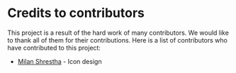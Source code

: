 # Credits to contributors

This project is a result of the hard work of many contributors. We would like to thank all of them for their
contributions.
Here is a list of contributors who have contributed to this project:

- [Milan Shrestha](https://www.linkedin.com/in/milanshresta/) - Icon design
